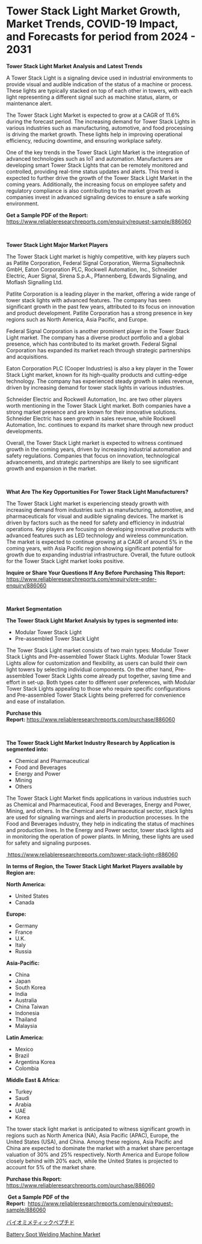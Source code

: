 <p><h1>Tower Stack Light Market Growth, Market Trends, COVID-19 Impact, and Forecasts for period from 2024 - 2031</h1></p><p><strong>Tower Stack Light Market Analysis and Latest Trends</strong></p>
<p><p>A Tower Stack Light is a signaling device used in industrial environments to provide visual and audible indication of the status of a machine or process. These lights are typically stacked on top of each other in towers, with each light representing a different signal such as machine status, alarm, or maintenance alert.</p><p>The Tower Stack Light Market is expected to grow at a CAGR of 11.6% during the forecast period. The increasing demand for Tower Stack Lights in various industries such as manufacturing, automotive, and food processing is driving the market growth. These lights help in improving operational efficiency, reducing downtime, and ensuring workplace safety.</p><p>One of the key trends in the Tower Stack Light Market is the integration of advanced technologies such as IoT and automation. Manufacturers are developing smart Tower Stack Lights that can be remotely monitored and controlled, providing real-time status updates and alerts. This trend is expected to further drive the growth of the Tower Stack Light Market in the coming years. Additionally, the increasing focus on employee safety and regulatory compliance is also contributing to the market growth as companies invest in advanced signaling devices to ensure a safe working environment.</p></p>
<p><strong>Get a Sample PDF of the Report:&nbsp;</strong> <a href="https://www.reliableresearchreports.com/enquiry/request-sample/886060">https://www.reliableresearchreports.com/enquiry/request-sample/886060</a></p>
<p>&nbsp;</p>
<p><strong>Tower Stack Light Major Market Players</strong></p>
<p><p>The Tower Stack Light market is highly competitive, with key players such as Patlite Corporation, Federal Signal Corporation, Werma Signaltechnik GmbH, Eaton Corporation PLC, Rockwell Automation, Inc., Schneider Electric, Auer Signal, Sirena S.p.A., Pfannenberg, Edwards Signaling, and Moflash Signalling Ltd.</p><p>Patlite Corporation is a leading player in the market, offering a wide range of tower stack lights with advanced features. The company has seen significant growth in the past few years, attributed to its focus on innovation and product development. Patlite Corporation has a strong presence in key regions such as North America, Asia Pacific, and Europe.</p><p>Federal Signal Corporation is another prominent player in the Tower Stack Light market. The company has a diverse product portfolio and a global presence, which has contributed to its market growth. Federal Signal Corporation has expanded its market reach through strategic partnerships and acquisitions.</p><p>Eaton Corporation PLC (Cooper Industries) is also a key player in the Tower Stack Light market, known for its high-quality products and cutting-edge technology. The company has experienced steady growth in sales revenue, driven by increasing demand for tower stack lights in various industries.</p><p>Schneider Electric and Rockwell Automation, Inc. are two other players worth mentioning in the Tower Stack Light market. Both companies have a strong market presence and are known for their innovative solutions. Schneider Electric has seen growth in sales revenue, while Rockwell Automation, Inc. continues to expand its market share through new product developments.</p><p>Overall, the Tower Stack Light market is expected to witness continued growth in the coming years, driven by increasing industrial automation and safety regulations. Companies that focus on innovation, technological advancements, and strategic partnerships are likely to see significant growth and expansion in the market.</p></p>
<p>&nbsp;</p>
<p><strong>What Are The Key Opportunities For Tower Stack Light Manufacturers?</strong></p>
<p><p>The Tower Stack Light market is experiencing steady growth with increasing demand from industries such as manufacturing, automotive, and pharmaceuticals for visual and audible signaling devices. The market is driven by factors such as the need for safety and efficiency in industrial operations. Key players are focusing on developing innovative products with advanced features such as LED technology and wireless communication. The market is expected to continue growing at a CAGR of around 5% in the coming years, with Asia Pacific region showing significant potential for growth due to expanding industrial infrastructure. Overall, the future outlook for the Tower Stack Light market looks positive.</p></p>
<p><strong>Inquire or Share Your Questions If Any Before Purchasing This Report:</strong> <a href="https://www.reliableresearchreports.com/enquiry/pre-order-enquiry/886060">https://www.reliableresearchreports.com/enquiry/pre-order-enquiry/886060</a></p>
<p>&nbsp;</p>
<p><strong>Market Segmentation</strong></p>
<p><strong>The Tower Stack Light Market Analysis by types is segmented into:</strong></p>
<p><ul><li>Modular Tower Stack Light</li><li>Pre-assembled Tower Stack Light</li></ul></p>
<p><p>The Tower Stack Light market consists of two main types: Modular Tower Stack Lights and Pre-assembled Tower Stack Lights. Modular Tower Stack Lights allow for customization and flexibility, as users can build their own light towers by selecting individual components. On the other hand, Pre-assembled Tower Stack Lights come already put together, saving time and effort in set-up. Both types cater to different user preferences, with Modular Tower Stack Lights appealing to those who require specific configurations and Pre-assembled Tower Stack Lights being preferred for convenience and ease of installation.</p></p>
<p><strong>Purchase this Report:&nbsp;</strong><a href="https://www.reliableresearchreports.com/purchase/886060">https://www.reliableresearchreports.com/purchase/886060</a></p>
<p>&nbsp;</p>
<p><strong>The Tower Stack Light Market Industry Research by Application is segmented into:</strong></p>
<p><ul><li>Chemical and Pharmaceutical</li><li>Food and Beverages</li><li>Energy and Power</li><li>Mining</li><li>Others</li></ul></p>
<p><p>The Tower Stack Light Market finds applications in various industries such as Chemical and Pharmaceutical, Food and Beverages, Energy and Power, Mining, and others. In the Chemical and Pharmaceutical sector, stack lights are used for signaling warnings and alerts in production processes. In the Food and Beverages industry, they help in indicating the status of machines and production lines. In the Energy and Power sector, tower stack lights aid in monitoring the operation of power plants. In Mining, these lights are used for safety and signaling purposes.</p></p>
<p><a href="https://www.reliableresearchreports.com/tower-stack-light-r886060">&nbsp;https://www.reliableresearchreports.com/tower-stack-light-r886060</a></p>
<p><strong>In terms of Region, the Tower Stack Light Market Players available by Region are:</strong></p>
<p>
    <p> <strong> North America: </strong>
        <ul>
            <li>United States</li>
            <li>Canada</li>
        </ul>
        </p> 
    <p> <strong> Europe: </strong>
        <ul>
            <li>Germany</li>
            <li>France</li>
            <li>U.K.</li>
            <li>Italy</li>
            <li>Russia</li>
        </ul>
        </p> 
    <p> <strong> Asia-Pacific: </strong>
        <ul>
            <li>China</li>
            <li>Japan</li>
            <li>South Korea</li>
            <li>India</li>
            <li>Australia</li>
            <li>China Taiwan</li>
            <li>Indonesia</li>
            <li>Thailand</li>
            <li>Malaysia</li>
        </ul>
        </p> 
    <p> <strong> Latin America: </strong>
        <ul>
            <li>Mexico</li>
            <li>Brazil</li>
            <li>Argentina Korea</li>
            <li>Colombia</li>
        </ul>
        </p> 
    <p> <strong> Middle East & Africa: </strong>
        <ul>
            <li>Turkey</li>
            <li>Saudi</li>
            <li>Arabia</li>
            <li>UAE</li>
            <li>Korea</li>
        </ul>
    </p>
    </p>
<p><p>The tower stack light market is anticipated to witness significant growth in regions such as North America (NA), Asia Pacific (APAC), Europe, the United States (USA), and China. Among these regions, Asia Pacific and China are expected to dominate the market with a market share percentage valuation of 30% and 25% respectively. North America and Europe follow closely behind with 20% each, while the United States is projected to account for 5% of the market share.</p></p>
<p><strong>Purchase this Report: </strong><a href="https://www.reliableresearchreports.com/purchase/886060">https://www.reliableresearchreports.com/purchase/886060</a></p>
<p>&nbsp;<strong>Get a Sample PDF of the Report:&nbsp;&nbsp;</strong><a href="https://www.reliableresearchreports.com/enquiry/request-sample/886060">https://www.reliableresearchreports.com/enquiry/request-sample/886060</a></p>
<p><strong></strong></p>
<p><p><a href="https://github.com/lababdou/Market-Research-Report-List-3/blob/main/382635128439.md">バイオミメティックペプチド</a></p><p><a href="https://github.com/NorbertYates/Market-Research-Report-List-4/blob/main/battery-spot-welding-machine-market.md">Battery Spot Welding Machine Market</a></p></p>